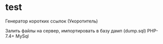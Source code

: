 # test
Генератор коротких ссылок (Укоротитель)

Залить файлы на сервер, импортировать в базу дамп (dump.sql)
PHP-7.4+
MySql
